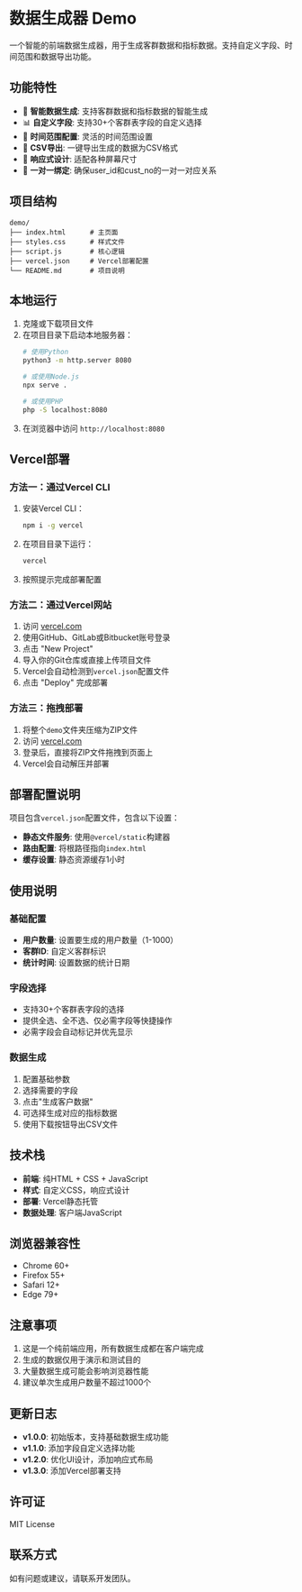 # 数据生成器 Demo

一个智能的前端数据生成器，用于生成客群数据和指标数据。支持自定义字段、时间范围和数据导出功能。

## 功能特性

- 🎯 **智能数据生成**: 支持客群数据和指标数据的智能生成
- 📊 **自定义字段**: 支持30+个客群表字段的自定义选择
- 📅 **时间范围配置**: 灵活的时间范围设置
- 💾 **CSV导出**: 一键导出生成的数据为CSV格式
- 🎨 **响应式设计**: 适配各种屏幕尺寸
- 🔗 **一对一绑定**: 确保user_id和cust_no的一对一对应关系

## 项目结构

```
demo/
├── index.html      # 主页面
├── styles.css      # 样式文件
├── script.js       # 核心逻辑
├── vercel.json     # Vercel部署配置
└── README.md       # 项目说明
```

## 本地运行

1. 克隆或下载项目文件
2. 在项目目录下启动本地服务器：
   ```bash
   # 使用Python
   python3 -m http.server 8080
   
   # 或使用Node.js
   npx serve .
   
   # 或使用PHP
   php -S localhost:8080
   ```
3. 在浏览器中访问 `http://localhost:8080`

## Vercel部署

### 方法一：通过Vercel CLI

1. 安装Vercel CLI：
   ```bash
   npm i -g vercel
   ```

2. 在项目目录下运行：
   ```bash
   vercel
   ```

3. 按照提示完成部署配置

### 方法二：通过Vercel网站

1. 访问 [vercel.com](https://vercel.com)
2. 使用GitHub、GitLab或Bitbucket账号登录
3. 点击 "New Project"
4. 导入你的Git仓库或直接上传项目文件
5. Vercel会自动检测到`vercel.json`配置文件
6. 点击 "Deploy" 完成部署

### 方法三：拖拽部署

1. 将整个`demo`文件夹压缩为ZIP文件
2. 访问 [vercel.com](https://vercel.com)
3. 登录后，直接将ZIP文件拖拽到页面上
4. Vercel会自动解压并部署

## 部署配置说明

项目包含`vercel.json`配置文件，包含以下设置：

- **静态文件服务**: 使用`@vercel/static`构建器
- **路由配置**: 将根路径指向`index.html`
- **缓存设置**: 静态资源缓存1小时

## 使用说明

### 基础配置
- **用户数量**: 设置要生成的用户数量（1-1000）
- **客群ID**: 自定义客群标识
- **统计时间**: 设置数据的统计日期

### 字段选择
- 支持30+个客群表字段的选择
- 提供全选、全不选、仅必需字段等快捷操作
- 必需字段会自动标记并优先显示

### 数据生成
1. 配置基础参数
2. 选择需要的字段
3. 点击"生成客户数据"
4. 可选择生成对应的指标数据
5. 使用下载按钮导出CSV文件

## 技术栈

- **前端**: 纯HTML + CSS + JavaScript
- **样式**: 自定义CSS，响应式设计
- **部署**: Vercel静态托管
- **数据处理**: 客户端JavaScript

## 浏览器兼容性

- Chrome 60+
- Firefox 55+
- Safari 12+
- Edge 79+

## 注意事项

1. 这是一个纯前端应用，所有数据生成都在客户端完成
2. 生成的数据仅用于演示和测试目的
3. 大量数据生成可能会影响浏览器性能
4. 建议单次生成用户数量不超过1000个

## 更新日志

- **v1.0.0**: 初始版本，支持基础数据生成功能
- **v1.1.0**: 添加字段自定义选择功能
- **v1.2.0**: 优化UI设计，添加响应式布局
- **v1.3.0**: 添加Vercel部署支持

## 许可证

MIT License

## 联系方式

如有问题或建议，请联系开发团队。